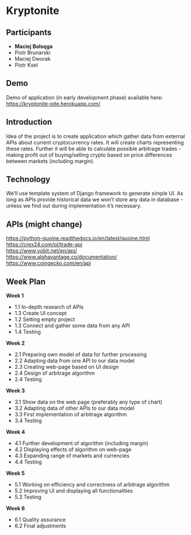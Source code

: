 # Kryptonite
## Participants 
 - **Maciej Bolsęga**
 - Piotr Brunarski
 - Maciej Dworak
 - Piotr Ksel

## Demo
Demo of application (in early development phase) available here: https://kryptonite-pite.herokuapp.com/

## Introduction
Idea of the project is to create application which gather data from external APIs about current cryptocurrency rates. It will create charts representing these rates. Further it will be able to calculate possible arbitrage trades - making profit out of buying/selling crypto based on price differences between markets (including margin).

## Technology
We’ll use template system of Django framework to generate simple UI. As long as APIs provide historical data we won’t store any data in database - unless we find out during implementation it’s necessary.

## APIs (might change)
https://python-quoine.readthedocs.io/en/latest/quoine.html <br> 
https://crex24.com/pl/trade-api <br>
https://www.yobit.net/en/api/ <br>
https://www.alphavantage.co/documentation/ <br>
https://www.coingecko.com/en/api <br>

## Week Plan
**Week 1**
- 1.1 In-depth research of APIs 
- 1.3 Create UI concept
- 1.2 Setting empty project
- 1.3 Connect and gather some data from any API
- 1.4 Testing

**Week 2**
- 2.1 Preparing own model of data for further processing
- 2.2 Adapting data from one API to our data model
- 2.3 Creating web-page based on UI design
- 2.4 Design of arbitrage algorithm
- 2.4 Testing

**Week 3**
- 3.1 Show data on the web page (preferably any type of chart)
- 3.2 Adapting data of other APIs to our data model
- 3.3 First implementation of arbitrage algorithm
- 3.4 Testing

**Week 4**
- 4.1 Further development of algorithm (including margin)
- 4.2 Displaying effects of algorithm on web-page
- 4.3 Expanding range of markets and currencies
- 4.4 Testing

**Week 5**
- 5.1 Working on efficiency and correctness of arbitrage algorithm
- 5.2 Improving UI and displaying all functionalities
- 5.3 Testing

**Week 6**
- 6.1 Quality assurance
- 6.2 Final adjustments
